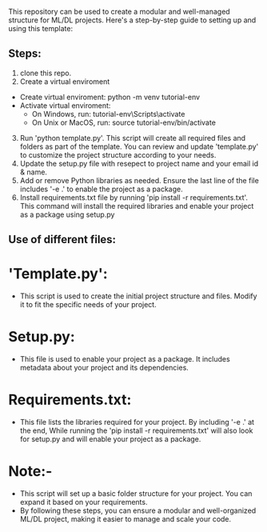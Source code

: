 This repository can be used to create a modular and well-managed structure for ML/DL projects. Here's a step-by-step guide to setting up and using this template:

## Steps:
1) clone this repo.
2) Create a virtual enviroment
- Create virtual enviroment: python -m venv tutorial-env
- Activate virtual enviroment: 
  - On Windows, run: tutorial-env\Scripts\activate
  - On Unix or MacOS, run: source tutorial-env/bin/activate    
3) Run 'python template.py'. This script will create all required files and folders as part of the template. You can review and update 'template.py' to customize the project structure according to your needs.
4) Update the setup.py file with resepect to project name and your email id & name.
5) Add or remove Python libraries as needed. Ensure the last line of the file includes '-e .' to enable the project as a package.
6) Install requirements.txt file by running 'pip install -r requirements.txt'. This command will install the required libraries and enable your project as a package using setup.py

## Use of different files:
# 'Template.py':
- This script is used to create the initial project structure and files. Modify it to fit the specific needs of your project.
# Setup.py:
- This file is used to enable your project as a package. It includes metadata about your project and its dependencies.
# Requirements.txt:
- This file lists the libraries required for your project. By including '-e .' at the end, While running the 'pip install -r requirements.txt' will also look for setup.py and will enable your project as a package.

# Note:- 
- This script will set up a basic folder structure for your project. You can expand it based on your requirements.
- By following these steps, you can ensure a modular and well-organized ML/DL project, making it easier to manage and scale your code.